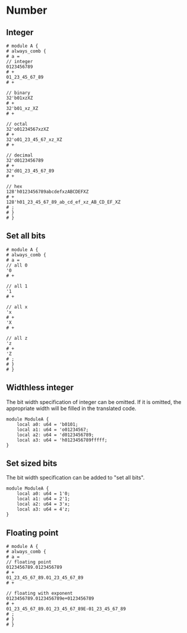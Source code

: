 # Number

## Integer

```veryl
# module A {
# always_comb {
# a =
// integer
0123456789
# +
01_23_45_67_89
# +

// binary
32'b01xzXZ
# +
32'b01_xz_XZ
# +

// octal
32'o01234567xzXZ
# +
32'o01_23_45_67_xz_XZ
# +

// decimal
32'd0123456789
# +
32'd01_23_45_67_89
# +

// hex
128'h0123456789abcdefxzABCDEFXZ
# +
128'h01_23_45_67_89_ab_cd_ef_xz_AB_CD_EF_XZ
# ;
# }
# }
```

## Set all bits

```veryl
# module A {
# always_comb {
# a =
// all 0
'0
# +

// all 1
'1
# +

// all x
'x
# +
'X
# +

// all z
'z
# +
'Z
# ;
# }
# }
```

## Widthless integer

The bit width specification of integer can be omitted.
If it is omitted, the appropriate width will be filled in the translated code.

```veryl,playground
module ModuleA {
    local a0: u64 = 'b0101;
    local a1: u64 = 'o01234567;
    local a2: u64 = 'd0123456789;
    local a3: u64 = 'h0123456789fffff;
}
```

## Set sized bits

The bit width specification can be added to "set all bits".

```veryl,playground
module ModuleA {
    local a0: u64 = 1'0;
    local a1: u64 = 2'1;
    local a2: u64 = 3'x;
    local a3: u64 = 4'z;
}
```

## Floating point

```veryl
# module A {
# always_comb {
# a =
// floating point
0123456789.0123456789
# +
01_23_45_67_89.01_23_45_67_89
# +

// floating with exponent
0123456789.0123456789e+0123456789
# +
01_23_45_67_89.01_23_45_67_89E-01_23_45_67_89
# ;
# }
# }
```
